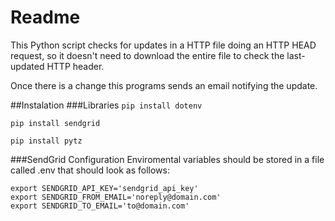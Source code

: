# Readme

This Python script checks for updates in a HTTP file doing an HTTP HEAD request, so it doesn't need to download the entire file to check the last-updated HTTP header.

Once there is a change this programs sends an email notifying the update.

##Instalation
###Libraries
`pip install dotenv`

`pip install sendgrid`

`pip install pytz`

###SendGrid Configuration
Enviromental variables should be stored in a file called .env that should look as follows:

```
export SENDGRID_API_KEY='sendgrid_api_key'
export SENDGRID_FROM_EMAIL='noreply@domain.com'
export SENDGRID_TO_EMAIL='to@domain.com'
```
